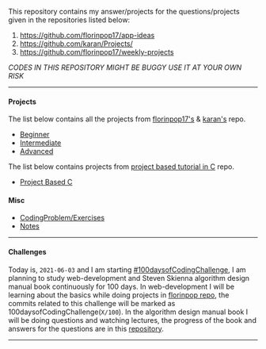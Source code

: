 This repository contains my answer/projects for the questions/projects given in the repositories listed below:

1. https://github.com/florinpop17/app-ideas
2. https://github.com/karan/Projects/
3. https://github.com/florinpop17/weekly-projects

*CODES IN THIS REPOSITORY MIGHT BE BUGGY USE IT AT YOUR OWN RISK*

---

#### Projects 

The list below contains all the projects from [florinpop17's](https://github.com/florinpop17/app-ideas) & [karan's](https://github.com/karan/Projects/) repo.

- [Beginner](1-Beginner)
- [Intermediate](2-Intermediate)
- [Advanced](3-Advanced)

The list below contains projects from [project based tutorial in C](https://github.com/rby90/Project-Based-Tutorials-in-C) repo.

- [Project Based C](projectC)

#### Misc

- [CodingProblem/Exercises](CodingProblem)
- [Notes](https://github.com/kana800/selfstudy/blob/main/_notes/README.md)





---

#### Challenges


Today is, `2021-06-03` and I am starting [#100daysofCodingChallenge](https://www.100daysofx.com/faq/), I am planning to study web-development and Steven Skienna algorithm design manual book continuously for 100 days. In web-development I will be learning about the basics while doing projects in [florinpop repo](https://github.com/florinpop17/app-ideas), the commits related to this challenge will be marked as 100daysofCodingChallenge(`X/100`).  In the algorithm design manual book I will be doing questions and watching lectures, the progress of the book and answers for the questions are in this [repository](https://github.com/kana800/selfstudy). 

---
